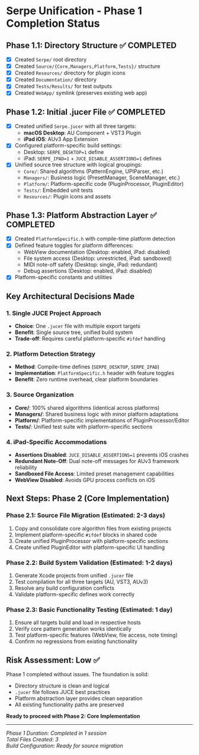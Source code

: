 # Serpe Unification - Phase 1 Completion Status

## Phase 1.1: Directory Structure ✅ COMPLETED
- [x] Created `Serpe/` root directory
- [x] Created `Source/{Core,Managers,Platform,Tests}/` structure  
- [x] Created `Resources/` directory for plugin icons
- [x] Created `Documentation/` directory
- [x] Created `Tests/Results/` for test outputs
- [x] Created `WebApp/` symlink (preserves existing web app)

## Phase 1.2: Initial .jucer File ✅ COMPLETED  
- [x] Created unified `Serpe.jucer` with all three targets:
  - **macOS Desktop**: AU Component + VST3 Plugin
  - **iPad iOS**: AUv3 App Extension
- [x] Configured platform-specific build settings:
  - Desktop: `SERPE_DESKTOP=1` define
  - iPad: `SERPE_IPAD=1` + `JUCE_DISABLE_ASSERTIONS=1` defines
- [x] Unified source tree structure with logical groupings:
  - `Core/`: Shared algorithms (PatternEngine, UPIParser, etc.)
  - `Managers/`: Business logic (PresetManager, SceneManager, etc.)  
  - `Platform/`: Platform-specific code (PluginProcessor, PluginEditor)
  - `Tests/`: Embedded unit tests
  - `Resources/`: Plugin icons and assets

## Phase 1.3: Platform Abstraction Layer ✅ COMPLETED
- [x] Created `PlatformSpecific.h` with compile-time platform detection
- [x] Defined feature toggles for platform differences:
  - WebView documentation (Desktop: enabled, iPad: disabled)
  - File system access (Desktop: unrestricted, iPad: sandboxed)
  - MIDI note-off safety (Desktop: single, iPad: redundant)
  - Debug assertions (Desktop: enabled, iPad: disabled)
- [x] Platform-specific constants and utilities

## Key Architectural Decisions Made

### 1. Single JUCE Project Approach
- **Choice**: One `.jucer` file with multiple export targets
- **Benefit**: Single source tree, unified build system
- **Trade-off**: Requires careful platform-specific `#ifdef` handling

### 2. Platform Detection Strategy  
- **Method**: Compile-time defines (`SERPE_DESKTOP`, `SERPE_IPAD`)
- **Implementation**: `PlatformSpecific.h` header with feature toggles
- **Benefit**: Zero runtime overhead, clear platform boundaries

### 3. Source Organization
- **Core/**: 100% shared algorithms (identical across platforms)
- **Managers/**: Shared business logic with minor platform adaptations
- **Platform/**: Platform-specific implementations of PluginProcessor/Editor
- **Tests/**: Unified test suite with platform-specific sections

### 4. iPad-Specific Accommodations
- **Assertions Disabled**: `JUCE_DISABLE_ASSERTIONS=1` prevents iOS crashes
- **Redundant Note-Off**: Dual note-off messages for AUv3 framework reliability  
- **Sandboxed File Access**: Limited preset management capabilities
- **WebView Disabled**: Avoids GPU process conflicts on iOS

## Next Steps: Phase 2 (Core Implementation)

### Phase 2.1: Source File Migration (Estimated: 2-3 days)
1. Copy and consolidate core algorithm files from existing projects
2. Implement platform-specific `#ifdef` blocks in shared code
3. Create unified PluginProcessor with platform-specific sections
4. Create unified PluginEditor with platform-specific UI handling

### Phase 2.2: Build System Validation (Estimated: 1-2 days)  
1. Generate Xcode projects from unified `.jucer` file
2. Test compilation for all three targets (AU, VST3, AUv3)
3. Resolve any build configuration conflicts
4. Validate platform-specific defines work correctly

### Phase 2.3: Basic Functionality Testing (Estimated: 1 day)
1. Ensure all targets build and load in respective hosts
2. Verify core pattern generation works identically
3. Test platform-specific features (WebView, file access, note timing)
4. Confirm no regressions from existing functionality

## Risk Assessment: Low ✅

Phase 1 completed without issues. The foundation is solid:
- Directory structure is clean and logical
- `.jucer` file follows JUCE best practices  
- Platform abstraction layer provides clean separation
- All existing functionality paths are preserved

**Ready to proceed with Phase 2: Core Implementation**

---
*Phase 1 Duration: Completed in 1 session*  
*Total Files Created: 3*  
*Build Configuration: Ready for source migration*